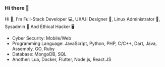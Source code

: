 ### Hi there 👋

Hi 👋, I'm Full-Stack Developer 💻, UX/UI Designer 🎨, Linux Administrator 🐧, Sysadmin  🧠️ And Ethical Hacker 🖥️
- Cyber Security: Mobile/Web
- Programming Language: JavaScript, Python, PHP, C/C++, Dart, Java, Assembly, GO, Ruby
- Database: MongoDB, SQL
- Another: Lua, Docker, Flutter, Node.js, React.JS

<!--
**Anon768/Anon768** is a ✨ _special_ ✨ repository because its `README.md` (this file) appears on your GitHub profile.

Here are some ideas to get you started:

- 🔭 I’m currently working on ...
- 🌱 I’m currently learning ...
- 👯 I’m looking to collaborate on ...
- 🤔 I’m looking for help with ...
- 💬 Ask me about ...
- 📫 How to reach me: ...
- 😄 Pronouns: ...
- ⚡ Fun fact: ...
-->
